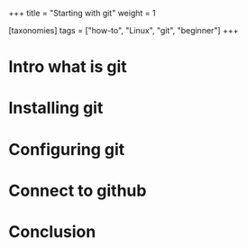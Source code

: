 +++
title = "Starting with git"
weight = 1

[taxonomies]
tags = ["how-to", "Linux", "git", "beginner"]
+++

# Intro what is git

# Installing git

# Configuring git

# Connect to github

# Conclusion